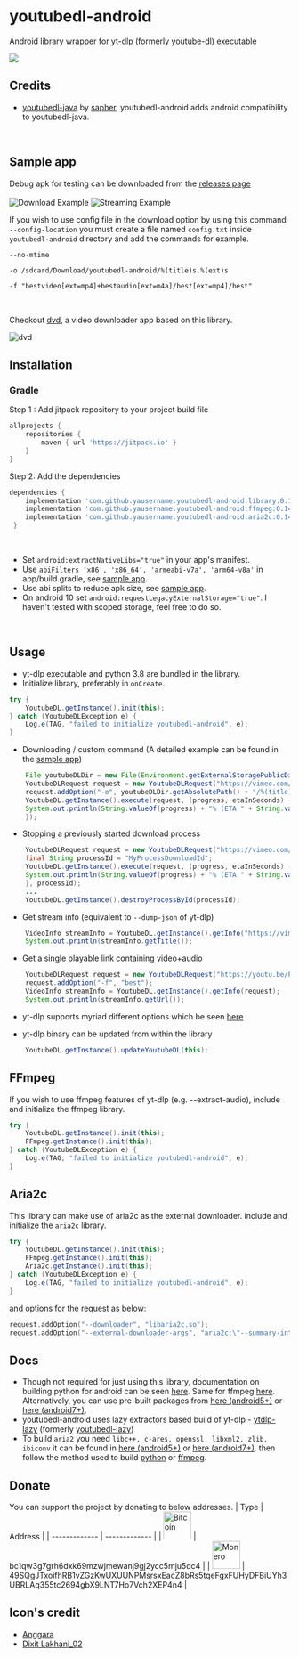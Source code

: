 # youtubedl-android
Android library wrapper for [yt-dlp](https://github.com/yt-dlp/yt-dlp) (formerly [youtube-dl](https://github.com/rg3/youtube-dl)) executable

[![](https://jitpack.io/v/yausername/youtubedl-android.svg)](https://jitpack.io/#yausername/youtubedl-android)


## Credits
*  [youtubedl-java](https://github.com/sapher/youtubedl-java) by [sapher](https://github.com/sapher), youtubedl-android adds android compatibility to youtubedl-java.

<br/>

## Sample app
Debug apk for testing can be downloaded from the [releases page](https://github.com/yausername/youtubedl-android/releases)
<br/>
<br/>
![Download Example](https://media.giphy.com/media/fvI9yytF4rxmH7pGHu/giphy.gif)
![Streaming Example](https://media.giphy.com/media/UoqecxgY9IWbUs5tSR/giphy.gif)



If you wish to use config file in the download option by using this command `--config-location` you must create a file named `config.txt` inside `youtubedl-android` directory and add the commands for example.

```
--no-mtime

-o /sdcard/Download/youtubedl-android/%(title)s.%(ext)s

-f "bestvideo[ext=mp4]+bestaudio[ext=m4a]/best[ext=mp4]/best"
```


<br/>


Checkout [dvd](https://github.com/yausername/dvd), a video downloader app based on this library.

![dvd](https://imgur.com/download/DdhdBuc)

## Installation

### Gradle
Step 1 : Add jitpack repository to your project build file
```gradle
allprojects {
    repositories {
        maven { url 'https://jitpack.io' }
    }
}
```
Step 2: Add the dependencies
```gradle
dependencies {
    implementation 'com.github.yausername.youtubedl-android:library:0.14.+'
    implementation 'com.github.yausername.youtubedl-android:ffmpeg:0.14.+' // Optional
    implementation 'com.github.yausername.youtubedl-android:aria2c:0.14.+' // Optional
 }
```

<br/>

* Set `android:extractNativeLibs="true"` in your app's manifest.
* Use `abiFilters 'x86', 'x86_64', 'armeabi-v7a', 'arm64-v8a'` in app/build.gradle, see [sample app](https://github.com/yausername/youtubedl-android/blob/master/app/build.gradle).
* Use abi splits to reduce apk size, see [sample app](https://github.com/yausername/youtubedl-android/blob/master/app/build.gradle).
* On android 10 set `android:requestLegacyExternalStorage="true"`. I haven't tested with scoped storage, feel free to do so.

<br/>

## Usage

* yt-dlp executable and python 3.8 are bundled in the library.
* Initialize library, preferably in `onCreate`.

```java
try {
    YoutubeDL.getInstance().init(this);
} catch (YoutubeDLException e) {
    Log.e(TAG, "failed to initialize youtubedl-android", e);
}
```


* Downloading / custom command (A detailed example can be found in the [sample app](app/src/main/java/com/yausername/youtubedl_android_example/DownloadingExampleActivity.java))
```java
    File youtubeDLDir = new File(Environment.getExternalStoragePublicDirectory(Environment.DIRECTORY_DOWNLOADS), "youtubedl-android");
    YoutubeDLRequest request = new YoutubeDLRequest("https://vimeo.com/22439234");
    request.addOption("-o", youtubeDLDir.getAbsolutePath() + "/%(title)s.%(ext)s");
    YoutubeDL.getInstance().execute(request, (progress, etaInSeconds) -> {
    System.out.println(String.valueOf(progress) + "% (ETA " + String.valueOf(etaInSeconds) + " seconds)");
    });
```

* Stopping a previously started download process
```java
    YoutubeDLRequest request = new YoutubeDLRequest("https://vimeo.com/22439234");
    final String processId = "MyProcessDownloadId";
    YoutubeDL.getInstance().execute(request, (progress, etaInSeconds) -> {
    System.out.println(String.valueOf(progress) + "% (ETA " + String.valueOf(etaInSeconds) + " seconds)");
    }, processId);
    ...
    YoutubeDL.getInstance().destroyProcessById(processId);
```


* Get stream info (equivalent to `--dump-json` of yt-dlp)
```java
    VideoInfo streamInfo = YoutubeDL.getInstance().getInfo("https://vimeo.com/22439234");
    System.out.println(streamInfo.getTitle());
```


* Get a single playable link containing video+audio
```java
    YoutubeDLRequest request = new YoutubeDLRequest("https://youtu.be/Pv61yEcOqpw");
    request.addOption("-f", "best");
    VideoInfo streamInfo = YoutubeDL.getInstance().getInfo(request);
    System.out.println(streamInfo.getUrl());
```

* yt-dlp supports myriad different options which be seen [here](https://github.com/yt-dlp/yt-dlp)

* yt-dlp binary can be updated from within the library
```java
    YoutubeDL.getInstance().updateYoutubeDL(this);
```

## FFmpeg
If you wish to use ffmpeg features of yt-dlp (e.g. --extract-audio), include and initialize the ffmpeg library.
```java
try {
    YoutubeDL.getInstance().init(this);
    FFmpeg.getInstance().init(this);
} catch (YoutubeDLException e) {
    Log.e(TAG, "failed to initialize youtubedl-android", e);
}
```

## Aria2c

This library can make use of aria2c as the external downloader. include and initialize the `aria2c` library.
```java
try {
    YoutubeDL.getInstance().init(this);
    FFmpeg.getInstance().init(this);
    Aria2c.getInstance().init(this);
} catch (YoutubeDLException e) {
    Log.e(TAG, "failed to initialize youtubedl-android", e);
}
```
and options for the request as below:
```kotlin
request.addOption("--downloader", "libaria2c.so");
request.addOption("--external-downloader-args", "aria2c:\"--summary-interval=1\"");
```

## Docs

*  Though not required for just using this library, documentation on building python for android can be seen [here](BUILD_PYTHON.md). Same for ffmpeg [here](BUILD_FFMPEG.md). Alternatively, you can use pre-built packages from [here (android5+)](https://packages.termux.dev/apt/termux-main-21/pool/main/) or [here (android7+)](https://packages.termux.dev/apt/termux-main/pool/main/).
* youtubedl-android uses lazy extractors based build of yt-dlp - [ytdlp-lazy](https://github.com/xibr/ytdlp-lazy) (formerly [youtubedl-lazy](https://github.com/yausername/youtubedl-lazy/))
* To build `aria2` you need `libc++, c-ares, openssl, libxml2, zlib, ibiconv` it can be found in [here (android5+)](https://packages.termux.dev/apt/termux-main-21/pool/main/) or [here (android7+)](https://packages.termux.dev/apt/termux-main/pool/main/). then follow the method used to build [python](BUILD_PYTHON.md) or [ffmpeg](BUILD_FFMPEG.md).

## Donate
You can support the project by donating to below addresses.
| Type  | Address |
| ------------- | ------------- |
| <img src="https://en.bitcoin.it/w/images/en/2/29/BC_Logo_.png" alt="Bitcoin" width="50"/>  | bc1qw3g7grh6dxk69mzwjmewanj9gj2ycc5mju5dc4  |
| <img src="https://www.getmonero.org/press-kit/symbols/monero-symbol-480.png" alt="Monero" width="50"/>  | 49SQgJTxoifhRB1vZGzKwUXUUNPMsrsxEacZ8bRs5tqeFgxFUHyDFBiUYh3UBRLAq355tc2694gbX9LNT7Ho7Vch2XEP4n4  |


## Icon's credit
* [Anggara](https://www.flaticon.com/authors/anggara)
* [Dixit Lakhani_02](https://www.flaticon.com/authors/dixit-lakhani-02)